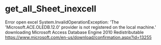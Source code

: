 # get_all_Sheet_inexcell

Error open excel System.InvalidOperationException: 'The 'Microsoft.ACE.OLEDB.12.0' provider is not registered on the local machine.'
  downloading Microsoft Access Database Engine 2010 Redistributable
https://www.microsoft.com/en-us/download/confirmation.aspx?id=13255
